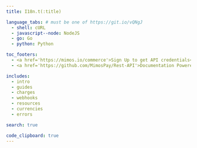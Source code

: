 ```yaml
---
title: I18n.t(:title)

language_tabs: # must be one of https://git.io/vQNgJ
  - shell: cURL
  - javascript--node: NodeJS
  - go: Go
  - python: Python

toc_footers:
  - <a href='https://mimos.io/commerce'>Sign Up to get API credentials</a>
  - <a href='https://github.com/MimosPay/Rest-API'>Documentation Powered by Slate</a>

includes:
  - intro
  - guides
  - charges
  - webhooks
  - resources
  - currencies
  - errors

search: true

code_clipboard: true
---
```

